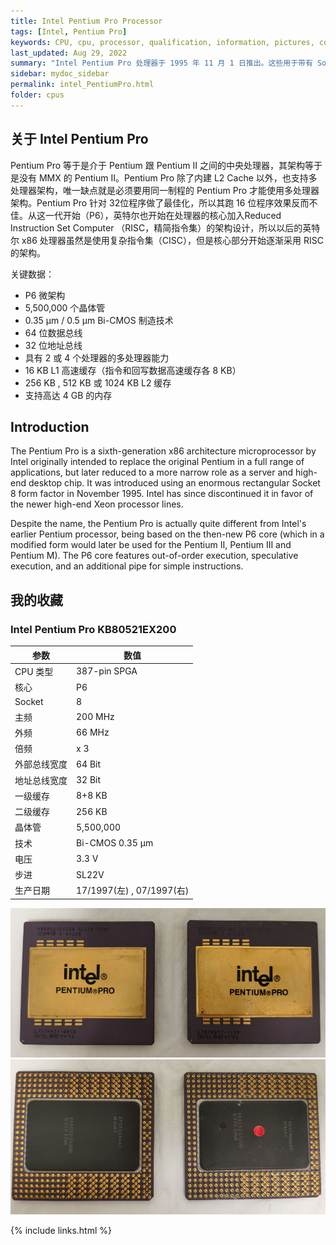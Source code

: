 ```yaml
---
title: Intel Pentium Pro Processor
tags: [Intel, Pentium Pro]
keywords: CPU, cpu, processor, qualification, information, pictures, core, frequency, chip packaging, packaging, cpu info, x86, collection, amd, cyrix, harris, ibm, idt, iit, intel, motorola, nec, sgs, sgs-thomson, siemens, ST, signetics, mhs, ti, texas instruments, ulsi, umc, weitek, zilog, 808x, 8085, 8088, 8086, 80188, 80186, 80286, 286, 80386, 386, i386, Am386, 386sx, 386dx, 486, i486, 586, 486sx, 486dx, overdrive, 487, pentium, 586, 5x86, 386dlc, 386slc, 486dx2, mmx, ppro, pentium-pro, pro, athlon, duron, z80, dirk oppelt, dirk, oppelt, engineering, sample, samples
last_updated: Aug 29, 2022
summary: "Intel Pentium Pro 处理器于 1995 年 11 月 1 日推出。这些用于带有 Socket 8 的主板，与 Pentium Pro 的新 387 针布局相匹配。服务器和工作站是 Pentium Pro 处理器的理想应用领域，因为它们的架构意味着它们可以访问相对较大的 L2 缓存并为每个系统提供多达 4 个处理器的支持。但是，它只能在安装了 32 位操作系统（如 Windows NT 或 OS/2）的计算机上发挥其全部潜力。在这种情况下，Pentium Pro 的性能明显高于具有相同时钟速度的 Pentium I 处理器。它不太适合 1995 年广泛使用的 16 位操作系统和程序。"
sidebar: mydoc_sidebar
permalink: intel_PentiumPro.html
folder: cpus
---
```


## 关于 Intel Pentium Pro

Pentium Pro 等于是介于 Pentium 跟 Pentium II 之间的中央处理器，其架构等于是没有 MMX 的 Pentium II。Pentium Pro 除了内建 L2 Cache 以外，也支持多处理器架构，唯一缺点就是必须要用同一制程的 Pentium Pro 才能使用多处理器架构。Pentium Pro 针对 32位程序做了最佳化，所以其跑 16 位程序效果反而不佳。从这一代开始（P6），英特尔也开始在处理器的核心加入Reduced Instruction Set Computer （RISC，精简指令集）的架构设计，所以以后的英特尔 x86 处理器虽然是使用复杂指令集（CISC），但是核心部分开始逐渐采用 RISC 的架构。

关键数据：
- P6 微架构
- 5,500,000 个晶体管
- 0.35 µm / 0.5 µm Bi-CMOS 制造技术
- 64 位数据总线
- 32 位地址总线
- 具有 2 或 4 个处理器的多处理器能力
- 16 KB L1 高速缓存（指令和回写数据高速缓存各 8 KB）
- 256 KB , 512 KB 或 1024 KB L2 缓存
- 支持高达 4 GB 的内存

## Introduction

The Pentium Pro is a sixth-generation x86 architecture microprocessor by Intel originally intended to replace the original Pentium in a full range of applications, but later reduced to a more narrow role as a server and high-end desktop chip. It was introduced using an enormous rectangular Socket 8 form factor in November 1995. Intel has since discontinued it in favor of the newer high-end Xeon processor lines.
 
Despite the name, the Pentium Pro is actually quite different from Intel's earlier Pentium processor, being based on the then-new P6 core (which in a modified form would later be used for the Pentium II, Pentium III and Pentium M). The P6 core features out-of-order execution, speculative execution, and an additional pipe for simple instructions.

## 我的收藏

### Intel Pentium Pro KB80521EX200

| 参数 | 数值 |
| ------ | ------ |
| CPU 类型 | 387-pin SPGA |
| 核心 | P6 |
| Socket | 8 |
| 主频 | 200 MHz |
| 外频 | 66 MHz |
| 倍频 | x 3 |
| 外部总线宽度 | 64 Bit |
| 地址总线宽度 | 32 Bit |
| 一级缓存 | 8+8 KB |
| 二级缓存 | 256 KB |
| 晶体管 | 5,500,000 |
| 技术 | Bi-CMOS 0.35 µm |
| 电压 | 3.3 V |
| 步进 | SL22V |
| 生产日期 | 17/1997(左) , 07/1997(右) |

![Intel Pentium Pro KB80521EX200 正面](/images/cpus/Intel/Intel_Pentium_Pro_KB80521EX200_1.jpg)
![Intel Pentium Pro KB80521EX200 反面](/images/cpus/Intel/Intel_Pentium_Pro_KB80521EX200_2.jpg)

{% include links.html %}
